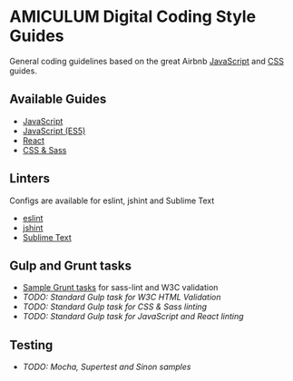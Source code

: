 # AMICULUM Digital Coding Style Guides

General coding guidelines based on the great Airbnb [JavaScript](https://github.com/airbnb/javascript) and [CSS](https://github.com/airbnb/css) guides.

## Available Guides

 - [JavaScript](javascript/)
 - [JavaScript (ES5)](javascript/es5)
 - [React](javascript/react/)
 - [CSS & Sass](css/)
 
## Linters

Configs are available for eslint, jshint and Sublime Text

 - [eslint](javascript/linters/)
 - [jshint](javascript/linters/)
 - [Sublime Text](javascript/linters/)
 
 
## Gulp and Grunt tasks

 - [Sample Grunt tasks](grunt) for sass-lint and W3C validation
 - *TODO: Standard Gulp task for W3C HTML Validation*
 - *TODO: Standard Gulp task for CSS & Sass linting*
 - *TODO: Standard Gulp task for JavaScript and React linting*


## Testing

 - *TODO: Mocha, Supertest and Sinon samples*
 
